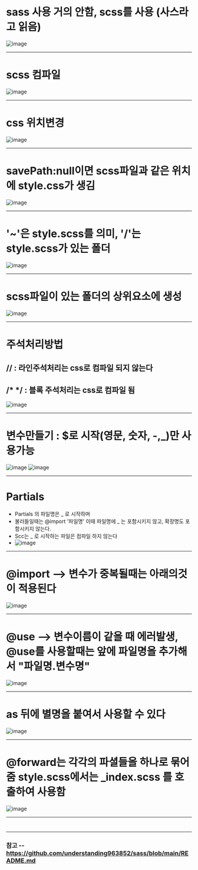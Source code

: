  # sass 사용 거의 안함, scss를 사용 (사스라고 읽음)
![image](https://github.com/hani10004/sass/assets/129706997/b6f60a48-c329-4e2f-a30a-9caaf28dbab3)

--------------
 # scss 컴파일 
![image](https://github.com/hani10004/sass/assets/129706997/c870b8e4-690a-4e02-a5aa-4b72d81b88c9)

--------------
 # css 위치변경 
![image](https://github.com/hani10004/sass/assets/129706997/da8154b0-2b8b-4138-9f49-843f31f038c5)

--------------
  # savePath:null이면 scss파일과 같은 위치에 style.css가 생김 
![image](https://github.com/hani10004/sass/assets/129706997/7ad0fe93-936c-4c24-9a59-dc3c6ec9eafd)

--------------
# '~'은 style.scss를 의미, '/'는 style.scss가 있는 폴더
![image](https://github.com/hani10004/sass/assets/129706997/e7165610-cfa3-4c83-ad58-490d379ddca8)

--------------
 # scss파일이 있는 폴더의 상위요소에 생성 
![image](https://github.com/hani10004/sass/assets/129706997/64f1254e-01b7-4125-a9fb-ccfcc6c9a421)

--------------
# 주석처리방법 
## // : 라인주석처리는 css로 컴파일 되지 않는다
##  /* */ : 블록 주석처리는 css로 컴파일 됨 
![image](https://github.com/hani10004/sass/assets/129706997/5d81e5db-d5b3-48d3-9afd-795d12ff9f2f)

--------------
# 변수만들기 : $로 시작(영문, 숫자, -,_)만 사용가능 
![image](https://github.com/hani10004/sass/assets/129706997/cc652587-a5cf-42f9-8011-5cad18cdb40d)
![image](https://github.com/hani10004/sass/assets/129706997/b9421058-4f7f-4fbd-a92a-a8857060850e)

--------------
# Partials
  * Partials 의 파일명은 _ 로 시작하며
  * 불러들일때는 @import '파일명' 이때 파일명에 _ 는 포함시키지 않고, 확장명도 포함시키지 않는다.
  * Scc는 _ 로 시작하는 파일은 컴파일 하지 않는다 
  * ![image](https://github.com/hani10004/sass/assets/129706997/ebe203af-f407-4da9-ad71-dc4a24d64b5e)

--------------
# @import --> 변수가 중복될때는 아래의것이 적용된다
![image](https://github.com/hani10004/sass/assets/129706997/e8208bdd-8936-4a00-a32c-adac296f54c6)

--------------
# @use --> 변수이름이 같을 때 에러발생, @use를 사용할때는 앞에 파일명을 추가해서 "파일명.변수명"
![image](https://github.com/hani10004/sass/assets/129706997/3f7be0f9-c1e7-4eb7-b993-3e58dd5ed0ab)

--------------
# as 뒤에 별명을 붙여서 사용할 수 있다
![image](https://github.com/hani10004/sass/assets/129706997/c2fb8114-fe96-4330-851a-f16e40f4d93a)

--------------
# @forward는 각각의 파셜들을 하나로 묶어줌 style.scss에서는 _index.scss 를 호출하여 사용함
![image](https://github.com/hani10004/sass/assets/129706997/6cc143e2-846e-4632-91d1-2f59364b6db4)


--------------
#

--------------
### 참고 -- https://github.com/understanding963852/sass/blob/main/README.md
